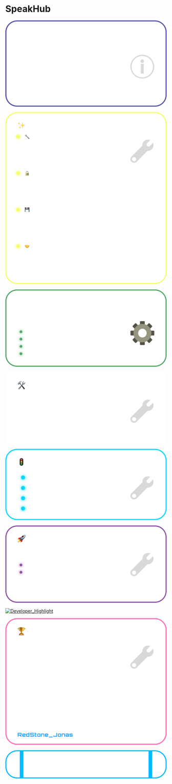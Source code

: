 # SpeakHub

[![Introduction](assets/Introduction.png)](assets/Introduction.png)

[![Core Features](assets/Core_features.png)](assets/Core_features.png)

[![Configuration](assets/Configuration.png)](assets/Configuration.png)

[![Installation](assets/Installation.png)](assets/Installation.png)

[![Quick Start](assets/Quick_Sart.png)](assets/Quick_Sart.png)

[![Technology Stack](assets/Technology_Stack.png)](assets/Technology_Stack.png)

[![Developer_Highlight](assets/Developer_Highlight)](assets/Developer_Highlight)

[![Developed By](assets/Developer_Highlight.png)](assets/Developer_Highlight.png)

[![Join Our Discord](assets/Join_our_Discord.png)](https://discord.gg/YOUR_DISCORD_INVITE_LINK)
